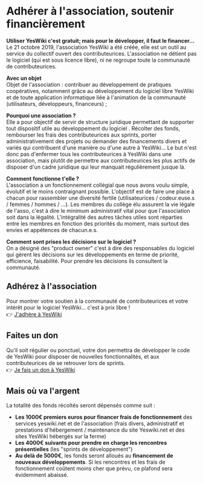 # Adhérer à l'association, soutenir financièrement

**Utiliser YesWiki c'est gratuit; mais pour le développer, il faut le financer…**  
Le 21 octobre 2019, l'association YesWiki a été créée, elle est un outil au service du collectif ouvert des contributeurices. 
L'association ne détient pas le logiciel (qui est sous licence libre), ni ne regroupe toute la communauté de contributeurices. 

**Avec un objet**  
Objet de l'association : contribuer au développement de pratiques coopératives, notamment grâce au développement du logiciel libre YesWiki et de toute application informatique liée à l'animation de la communauté (utilisateurs, développeurs, financeurs) ;

**Pourquoi une association ?**  
Elle a pour objectif de servir de structure juridique permettant de supporter tout dispositif utile au développement du logiciel . Récolter des fonds, rembourser les frais des contributeurices aux sprints, porter administrativement des projets ou demander des financements  divers et variés qui contribuent d'une manière ou d'une autre à YesWiki...
Le but n'est donc pas d'enfermer tous les contributeurices à YesWiki dans une association, mais plutôt de permettre aux contributeurices les plus actifs de disposer d'un cadre juridique qui leur manquait régulièrement jusque là. 

**Comment fonctionne t'elle ?**  
L'association a un fonctionnement collégial que nous avons voulu simple, évolutif et le moins contraignant possible. L'objectif est de faire une place à chacun pour rassembler une diversité fertile (utilisateurices / codeur.euse.s / femmes / hommes / ...).
Les membres du collège élu assurent la vie légale de l'asso, c'est à dire le minimum administratif vital pour que l'association soit dans la légalité.
L'intégralité des autres tâches utiles sont réparties entre les membres en fonction des priorités du moment, mais surtout des envies et appétences de chacun.e.s.

**Comment sont prises les décisions sur le logiciel ?**  
On a désigné des "product owner" c'est à dire des responsables du logiciel qui gèrent les décisions sur les développements en terme de priorité, efficience, faisabilité. Pour prendre les décisions ils consultent la communauté.

## Adhérez à l'association

Pour montrer votre soutien à la communauté de contributeurices et votre intérêt pour le logiciel YesWiki... c'est à prix libre !  
👉 [J'adhère à YesWiki](https://www.helloasso.com/associations/yeswiki/adhesions/adhesion-a-l-association-yeswiki)

## Faites un don

Qu'il soit régulier ou ponctuel, votre don permettra de développer le code de YesWiki pour disposer de nouvelles fonctionnalités, et aux contributeurices de se retrouver lors de sprints.  
👉 [Je fais un don à YesWiki](https://www.helloasso.com/associations/yeswiki/formulaires/1/widget)

## Mais où va l'argent
La totalité des fonds récoltés seront dépensés comme suit : 

- **Les 1000€ premiers euros pour financer frais de fonctionnement** des services yeswiki.net et de l'association (frais divers, administratif et prestations d'hébergement / maintenance du site Yeswiki.net et des sites YesWiki hébergés sur la ferme)
- **Les 4000€ suivants pour prendre en charge les rencontres présentielles** (les "sprints de développement")
- **Au delà de 5000€**, les fonds seront alloués au **financement de nouveaux développements**. Si les rencontres et les frais de fonctionnement coûtent moins cher que prévu, ce plafond sera évidemment abaissé.
